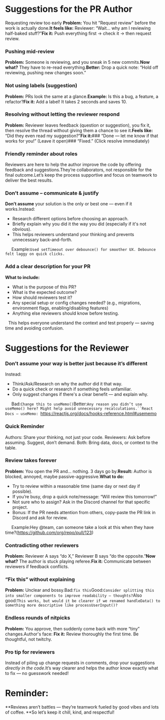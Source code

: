# Suggestions for the PR Author

 Requesting review too early
**Problem:** You hit "Request review" before the work is actually done.**It feels like:** Reviewer: “Wait... why am I reviewing half-baked stuff?”**Fix it:** Push everything first → check it → then request review.

###  Pushing mid-review
**Problem:** Someone is reviewing, and you sneak in 5 new commits.**Now what?** They have to re-read everything.**Better:** Drop a quick note: “Hold off reviewing, pushing new changes soon.”

###  Not using labels (suggestion)
**Problem:** PRs look the same at a glance.**Example:** Is this a bug, a feature, a refactor?**Fix it:** Add a label! It takes 2 seconds and saves 10.

###  Resolving without letting the reviewer respond
**Problem:** Reviewer leaves feedback (question or suggestion), you fix it, then resolve the thread without giving them a chance to see it.**Feels like:** “Did they even read my suggestion?”**Fix it:**###  “Done — let me know if that works for you!” (Leave it open)###  “Fixed.” (Click resolve immediately)

###  Friendly reminder about roles
Reviewers are here to help the author improve the code by offering feedback and suggestions.They’re collaborators, not responsible for the final outcome.Let’s keep the process supportive and focus on teamwork to deliver the best results.

###  Don’t assume – communicate & justify
**Don’t assume** your solution is the only or best one — even if it works.Instead:
* Research different options before choosing an approach.
* Briefly explain why you did it the way you did (especially if it's not obvious).
* This helps reviewers understand your thinking and prevents unnecessary back-and-forth.

⠀⠀Example:`Used setTimeout over debounce() for smoother UX. Debounce felt laggy on quick clicks.`

###  Add a clear description for your PR
**What to include:**
* What is the purpose of this PR?
* What is the expected outcome?
* How should reviewers test it?
* Any special setup or config changes needed? (e.g., migrations, environment flags, enabling/disabling features)
* Anything else reviewers should know before testing.

⠀This helps everyone understand the context and test properly — saving time and avoiding confusion.

# Suggestions for the Reviewer
###  Don’t assume your way is better just because it’s different
Instead:
* Think/Ask/Research on why the author did it that way.
* Do a quick check or research if something feels unfamiliar.
* Only suggest changes if there's a clear benefit — and explain why.

⠀⠀Bad:`Change this to useMemo()`Better:`Any reason you didn’t use useMemo() here? Might help avoid unnecessary recalculations.``React Docs – useMemo: `https://reactjs.org/docs/hooks-reference.html#usememo

###  Quick Reminder
 Authors: Share your thinking, not just your code. Reviewers: Ask before assuming. Suggest, don’t demand. Both: Bring data, docs, or context to the table.

###  Review takes forever
**Problem:** You open the PR and... nothing. 3 days go by.**Result:** Author is blocked, annoyed, maybe passive-aggressive.**What to do:**
* Try to review within a reasonable time (same day or next day if possible).
* If you’re busy, drop a quick note/message: “Will review this tomorrow!”
* Not sure who to assign? Ask in the Discord channel for that specific project.
* Bonus: If the PR needs attention from others, copy-paste the PR link in Discord and ask for review.

⠀⠀Example:Hey @team, can someone take a look at this when they have time?(https://github.com/org/repo/pull/123)

###  Contradicting other reviewers
**Problem:** Reviewer A says “do X,” Reviewer B says “do the opposite.”**Now what?** The author is stuck playing referee.**Fix it:** Communicate between reviewers if feedback conflicts.

###  “Fix this” without explaining
**Problem:** Unclear and bossy.Bad:`fix this`Good:`Consider splitting this into smaller components to improve readability — thoughts?`Also good:`This works, but would it be clearer if we renamed handleData() to something more descriptive like processUserInput()?`

###  Endless rounds of nitpicks
**Problem:** You approve, then suddenly come back with more “tiny” changes.Author's face: **Fix it:** Review thoroughly the first time. Be thoughtful, not twitchy.

###  Pro tip for reviewers
Instead of piling up change requests in comments, drop your suggestions *directly in the code*.It’s way clearer and helps the author know exactly what to fix — no guesswork needed!

# Reminder:
**Reviews aren’t battles — they’re teamwork fueled by good vibes and lots of coffee. **So let’s keep it chill, kind, and respectful!